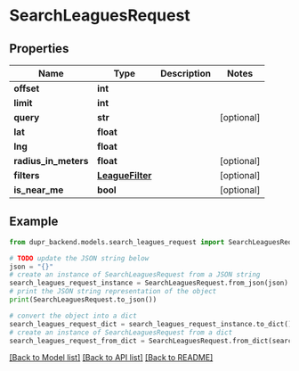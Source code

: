 # SearchLeaguesRequest


## Properties

Name | Type | Description | Notes
------------ | ------------- | ------------- | -------------
**offset** | **int** |  | 
**limit** | **int** |  | 
**query** | **str** |  | [optional] 
**lat** | **float** |  | 
**lng** | **float** |  | 
**radius_in_meters** | **float** |  | [optional] 
**filters** | [**LeagueFilter**](LeagueFilter.md) |  | [optional] 
**is_near_me** | **bool** |  | [optional] 

## Example

```python
from dupr_backend.models.search_leagues_request import SearchLeaguesRequest

# TODO update the JSON string below
json = "{}"
# create an instance of SearchLeaguesRequest from a JSON string
search_leagues_request_instance = SearchLeaguesRequest.from_json(json)
# print the JSON string representation of the object
print(SearchLeaguesRequest.to_json())

# convert the object into a dict
search_leagues_request_dict = search_leagues_request_instance.to_dict()
# create an instance of SearchLeaguesRequest from a dict
search_leagues_request_from_dict = SearchLeaguesRequest.from_dict(search_leagues_request_dict)
```
[[Back to Model list]](../README.md#documentation-for-models) [[Back to API list]](../README.md#documentation-for-api-endpoints) [[Back to README]](../README.md)


